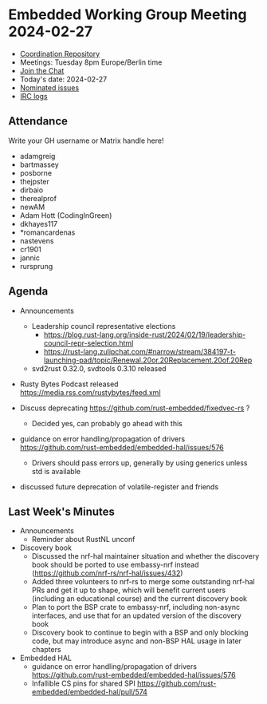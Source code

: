 # Embedded Working Group Meeting 2024-02-27

* [Coordination Repository]
* Meetings: Tuesday 8pm Europe/Berlin time
* [Join the Chat]
* Today's date: 2024-02-27
* [Nominated issues](https://github.com/search?q=org%3Arust-embedded+label%3Anominated+is%3Aopen&type=Issues)
* [IRC logs]

[Coordination Repository]: https://github.com/rust-embedded/wg
[Join the Chat]: https://matrix.to/#/#rust-embedded:matrix.org
[IRC logs]: https://libera.irclog.whitequark.org/rust-embedded/2024-02-27

## Attendance

Write your GH username or Matrix handle here!

* adamgreig
* bartmassey
* posborne
* thejpster
* dirbaio
* therealprof
* newAM
* Adam Hott (CodingInGreen)
* dkhayes117
* *romancardenas
* nastevens
* cr1901
* jannic
* rursprung

## Agenda

* Announcements
    * Leadership council representative elections
        * https://blog.rust-lang.org/inside-rust/2024/02/19/leadership-council-repr-selection.html
        * https://rust-lang.zulipchat.com/#narrow/stream/384197-t-launching-pad/topic/Renewal.20or.20Replacement.20of.20Rep
    * svd2rust 0.32.0, svdtools 0.3.10 released
   
* Rusty Bytes Podcast released 
https://media.rss.com/rustybytes/feed.xml
* Discuss deprecating https://github.com/rust-embedded/fixedvec-rs ?
    * Decided yes, can probably go ahead with this
* guidance on error handling/propagation of drivers https://github.com/rust-embedded/embedded-hal/issues/576
    * Drivers should pass errors up, generally by using generics unless std is available
* discussed future deprecation of volatile-register and friends

## Last Week's Minutes

* Announcements
    * Reminder about RustNL unconf
* Discovery book
    * Discussed the nrf-hal maintainer situation and whether the discovery book should be ported to use embassy-nrf instead (https://github.com/nrf-rs/nrf-hal/issues/432)
    * Added three volunteers to nrf-rs to merge some outstanding nrf-hal PRs and get it up to shape, which will benefit current users (including an educational course) and the current discovery book
    * Plan to port the BSP crate to embassy-nrf, including non-async interfaces, and use that for an updated version of the discovery book
    * Discovery book to continue to begin with a BSP and only blocking code, but may introduce async and non-BSP HAL usage in later chapters
* Embedded HAL
    * guidance on error handling/propagation of drivers https://github.com/rust-embedded/embedded-hal/issues/576
    * Infallible CS pins for shared SPI https://github.com/rust-embedded/embedded-hal/pull/574
